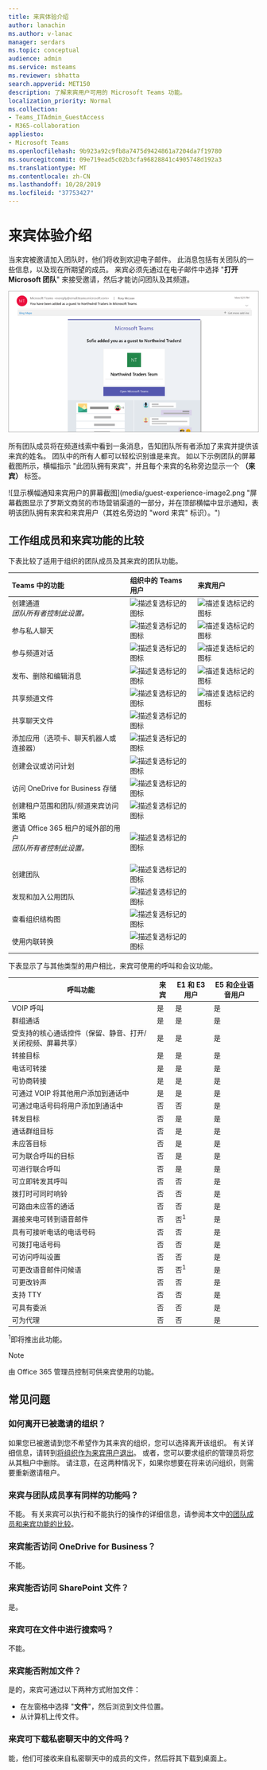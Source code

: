 ```yaml
---
title: 来宾体验介绍
author: lanachin
ms.author: v-lanac
manager: serdars
ms.topic: conceptual
audience: admin
ms.service: msteams
ms.reviewer: sbhatta
search.appverid: MET150
description: 了解来宾用户可用的 Microsoft Teams 功能。
localization_priority: Normal
ms.collection:
- Teams_ITAdmin_GuestAccess
- M365-collaboration
appliesto:
- Microsoft Teams
ms.openlocfilehash: 9b923a92c9fb8a7475d9424861a7204da7f19780
ms.sourcegitcommit: 09e719ead5c02b3cfa96828841c4905748d192a3
ms.translationtype: MT
ms.contentlocale: zh-CN
ms.lasthandoff: 10/28/2019
ms.locfileid: "37753427"
---
```

<a name="what-the-guest-experience-is-like"></a>来宾体验介绍
=================================

当来宾被邀请加入团队时，他们将收到欢迎电子邮件。 此消息包括有关团队的一些信息，以及现在所期望的成员。 来宾必须先通过在电子邮件中选择 "**打开 Microsoft 团队**" 来接受邀请，然后才能访问团队及其频道。
    
![显示欢迎电子邮件示例的屏幕截图](media/guest-experience-image1.png)
    
所有团队成员将在频道线索中看到一条消息，告知团队所有者添加了来宾并提供该来宾的姓名。 团队中的所有人都可以轻松识别谁是来宾。 如以下示例团队的屏幕截图所示，横幅指示 "此团队拥有来宾"，并且每个来宾的名称旁边显示一个 **（来宾）** 标签。
    
![显示横幅通知来宾用户的屏幕截图](media/guest-experience-image2.png "屏幕截图显示了罗斯文商贸的市场营销渠道的一部分，并在顶部横幅中显示通知，表明该团队拥有来宾和来宾用户（其姓名旁边的 "word 来宾" 标识）。")

## <a name="comparison-of-team-member-and-guest-capabilities"></a>工作组成员和来宾功能的比较

下表比较了适用于组织的团队成员及其来宾的团队功能。

|**Teams 中的功能**|**组织中的 Teams 用户**|**来宾用户**|
|:-----|:-----|:-----|
|创建通道  <br/>  *团队所有者控制此设置。*  <br/> |![描述复选标记的图标 ](media/5277fbec-0a8f-4bd0-b906-d6ddee85a46c.png)|![描述复选标记的图标 ](media/5277fbec-0a8f-4bd0-b906-d6ddee85a46c.png)|
|参与私人聊天  <br/> |![描述复选标记的图标 ](media/5277fbec-0a8f-4bd0-b906-d6ddee85a46c.png)|![描述复选标记的图标 ](media/5277fbec-0a8f-4bd0-b906-d6ddee85a46c.png)|
|参与频道对话  <br/> |![描述复选标记的图标 ](media/5277fbec-0a8f-4bd0-b906-d6ddee85a46c.png)|![描述复选标记的图标 ](media/5277fbec-0a8f-4bd0-b906-d6ddee85a46c.png)|
|发布、删除和编辑消息  <br/> |![描述复选标记的图标 ](media/5277fbec-0a8f-4bd0-b906-d6ddee85a46c.png)|![描述复选标记的图标 ](media/5277fbec-0a8f-4bd0-b906-d6ddee85a46c.png)|
|共享频道文件  <br/> |![描述复选标记的图标 ](media/5277fbec-0a8f-4bd0-b906-d6ddee85a46c.png)|![描述复选标记的图标 ](media/5277fbec-0a8f-4bd0-b906-d6ddee85a46c.png)|
|共享聊天文件  <br/> |![描述复选标记的图标 ](media/5277fbec-0a8f-4bd0-b906-d6ddee85a46c.png)||
|添加应用（选项卡、聊天机器人或连接器）  <br/> |![描述复选标记的图标 ](media/5277fbec-0a8f-4bd0-b906-d6ddee85a46c.png)||
|创建会议或访问计划  <br/> |![描述复选标记的图标 ](media/5277fbec-0a8f-4bd0-b906-d6ddee85a46c.png)||
|访问 OneDrive for Business 存储  <br/> |![描述复选标记的图标 ](media/5277fbec-0a8f-4bd0-b906-d6ddee85a46c.png)||
|创建租户范围和团队/频道来宾访问策略  <br/> |![描述复选标记的图标 ](media/5277fbec-0a8f-4bd0-b906-d6ddee85a46c.png)||
|邀请 Office 365 租户的域外部的用户 <br/>  *团队所有者控制此设置。*  <br/> <br/> |![描述复选标记的图标 ](media/5277fbec-0a8f-4bd0-b906-d6ddee85a46c.png)||
|创建团队  <br/> |![描述复选标记的图标 ](media/5277fbec-0a8f-4bd0-b906-d6ddee85a46c.png)||
|发现和加入公用团队  <br/> |![描述复选标记的图标 ](media/5277fbec-0a8f-4bd0-b906-d6ddee85a46c.png)||
|查看组织结构图  <br/> |![描述复选标记的图标 ](media/5277fbec-0a8f-4bd0-b906-d6ddee85a46c.png)||
|使用内联转换  <br/> |![描述复选标记的图标 ](media/5277fbec-0a8f-4bd0-b906-d6ddee85a46c.png)||
   
下表显示了与其他类型的用户相比，来宾可使用的呼叫和会议功能。

| 呼叫功能 | 来宾 | E1 和 E3 用户 | E5 和企业语音用户 |
| --------------- | ----- | -------------- | -------------- |
| VOIP 呼叫 | 是 | 是  | 是  |
| 群组通话 | 是 | 是  | 是  |
| 受支持的核心通话控件（保留、静音、打开/关闭视频、屏幕共享） | 是 | 是  | 是  |
| 转接目标 | 是 | 是  | 是  |
| 电话可转接 | 是 | 是  | 是  |
| 可协商转接 | 是 | 是  | 是  |
| 可通过 VOIP 将其他用户添加到通话中 | 是 | 是  | 是  |
| 可通过电话号码将用户添加到通话中 | 否 | 否 | 是 |
| 转发目标 | 否 | 是 | 是  |
| 通话群组目标 | 否 | 是 | 是  |
| 未应答目标 | 否 | 是 | 是 |
| 可为联合呼叫的目标 | 否 | 是 | 是  |
| 可进行联合呼叫 | 否 | 是 | 是  |
| 可立即转发其呼叫 | 否 | 否 | 是 |
| 拨打时可同时响铃 | 否 | 否 | 是 |
| 可路由未应答的通话 | 否 | 否 | 是 |
| 漏接来电可转到语音邮件 | 否 | 否<sup>1</sup> |是 |
| 具有可接听电话的电话号码 | 否 | 否 | 是 |
| 可拨打电话号码 | 否 | 否 | 是 |
| 可访问呼叫设置 | 否 | 否 | 是 |
| 可更改语音邮件问候语 | 否 | 否<sup>1</sup> | 是 |
| 可更改铃声 | 否 | 否  | 是 |
| 支持 TTY | 否 | 否 | 是 |
| 可具有委派 | 否 | 否 | 是 |
|  可为代理 | 否 | 否 | 是 |


<sup>1</sup>即将推出此功能。

> [!NOTE]
> 由 Office 365 管理员控制可供来宾使用的功能。 

## <a name="frequently-asked-questions"></a>常见问题

### <a name="how-do-i-leave-an-organization-that-ive-been-invited-to"></a>如何离开已被邀请的组织？
如果您已被邀请到您不希望作为其来宾的组织，您可以选择离开该组织。 有关详细信息，请转到[将组织作为来宾用户退出](https://docs.microsoft.com/azure/active-directory/b2b/leave-the-organization)。 或者，您可以要求组织的管理员将您从其租户中删除。 请注意，在这两种情况下，如果你想要在将来访问组织，则需要重新邀请租户。

### <a name="do-guests-have-the-same-capabilities-as-team-members"></a>来宾与团队成员享有同样的功能吗？
不能。 有关来宾可以执行和不能执行的操作的详细信息，请参阅本文中[的团队成员和来宾功能的比较](#comparison-of-team-member-and-guest-capabilities)。

### <a name="do-guests-have-access-to-onedrive-for-business"></a>来宾能否访问 OneDrive for Business？
不能。

### <a name="do-guests-have-access-to-sharepoint-files"></a>来宾能否访问 SharePoint 文件？
是。

### <a name="can-guests-search-within-files"></a>来宾可在文件中进行搜索吗？
不能。

### <a name="can-guests-attach-files"></a>来宾能否附加文件？
是的，来宾可通过以下两种方式附加文件：

   - 在左窗格中选择 "**文件**"，然后浏览到文件位置。
   - 从计算机上传文件。

### <a name="can-a-guest-download-a-file-in-a-private-chat"></a>来宾可下载私密聊天中的文件吗？
能，他们可接收来自私密聊天中的成员的文件，然后将其下载到桌面上。

